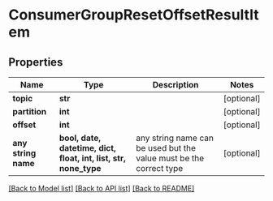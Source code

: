 # ConsumerGroupResetOffsetResultItem


## Properties
Name | Type | Description | Notes
------------ | ------------- | ------------- | -------------
**topic** | **str** |  | [optional] 
**partition** | **int** |  | [optional] 
**offset** | **int** |  | [optional] 
**any string name** | **bool, date, datetime, dict, float, int, list, str, none_type** | any string name can be used but the value must be the correct type | [optional]

[[Back to Model list]](../README.md#documentation-for-models) [[Back to API list]](../README.md#documentation-for-api-endpoints) [[Back to README]](../README.md)


